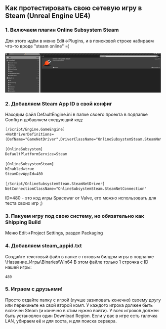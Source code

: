 ## Как протестировать свою сетевую игру в Steam (Unreal Engine UE4)

### 1. Включаем плагин Online Subsystem Steam
Для этого идём в меню Edit->Plugins,  и в поисковой строке набираем что-то вроде "steam online" =)

![Online Subsystem Steam enable](https://github.com/droganaida/ue4-steam-enable/blob/main/sts-1.jpg?raw=true)

### 2. Добавляем Steam App ID в свой конфиг
Находим файл DefaultEngine.ini в папке своего проекта в подпапке Config и добавляем следующий код:
```
[/Script/Engine.GameEngine]
+NetDriverDefinitions=(DefName="GameNetDriver",DriverClassName="OnlineSubsystemSteam.SteamNetDriver",DriverClassNameFallback="OnlineSubsystemUtils.IpNetDriver")

[OnlineSubsystem]
DefaultPlatformService=Steam

[OnlineSubsystemSteam]
bEnabled=true
SteamDevAppId=480

[/Script/OnlineSubsystemSteam.SteamNetDriver]
NetConnectionClassName="OnlineSubsystemSteam.SteamNetConnection"
```
ID=480 - это код игры Spacewar от Valve, его можно использовать для теста своих игр ;)

### 3. Пакуем игру под свою систему, но обязательно как Shipping Build
Меню Edit->Project Settings, раздел Packaging

### 4. Добавляем steam_appid.txt
Создайте текстовый файл в папке с готовым билдом игры в подпапке \Название_Игры\Binaries\Win64
В этом файле только 1 строчка с ID нашей игры:
```
480
```
### 5. Играем с друзьями!
Просто отдайте папку с игрой (лучше зазиповать конечно) своему другу или перекиньте на свой второй комп.
У каждого игрока должен быть включен Steam (и конечно в стим нужно войти).
У всех игроков должен быть установлен один Download Region.
Если у вас в игре есть галочка LAN, убираем её и для хоста, и для поиска сервера.

